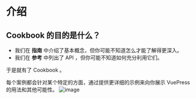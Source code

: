 # 介绍

## Cookbook 的目的是什么？

- 我们在 **指南** 中介绍了基本概念，但你可能不知道怎么才能了解得更深入。
- 我们在 **参考** 中列出了 API ，但你可能不知道如何充分利用它们。

于是就有了 Cookbook 。

每个案例都会针对某个特定的方面，通过提供更详细的示例来向你展示 VuePress 的用法和其他可能性。
![image](https://github.com/user-attachments/assets/b9861071-80b1-42cb-8670-4072aebedc18)
